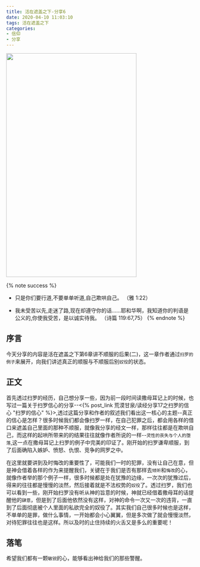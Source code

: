 ```yaml
---
title: 活在遮盖之下-分享6
date: 2020-04-10 11:03:10
tags: 活在遮盖之下
categories:
- 信仰
- 分享
---
```


<img src="https://blog-1257711631.cos.ap-nanjing.myqcloud.com/20200227212142.png" width=350 height=600>

{% note success %}
* 只是你们要行道,不要单单听道,自己欺哄自己。
                        （雅 1:22）

* 我未受苦以先,走迷了路,现在却遵守你的话……耶和华啊，我知道你的判语是公义的,你使我受苦，是以诚实待我。
                        （诗篇 119:67,75）
{% endnote %}

## 序言
今天分享的内容是活在遮盖之下第6章讲不顺服的后果(二)，这一章作者通过`扫罗的例子`来展开，向我们讲述真正的顺服与不顺服后别`奴役`的状态。

## 正文
首先透过扫罗的经历，自己想分享一些，因为前一段时间读撒母耳记上的时候，也写过一篇关于扫罗信心的分享--<{% post_link 荒漠甘泉/读经分享17之扫罗的信心 "扫罗的信心" %}>,透过这篇分享和作者的叙述我们看出这一核心的主题--真正的信心是怎样？很多时候我们都会像扫罗一样，在自己犯罪之后，都会用各样的借口来遮盖自己里面的那种不顺服，就像我分享的经文一样，那样往往都是在欺哄自己，而这样的起哄所带来的的结果往往就像作者所说的一样--`灵性的丧失与个人的堕落`,这一点在撒母耳记上扫罗的例子中完美的印证了。刚开始的扫罗谦卑顺服，到了后面确陷入嫉妒、愤怒、仇恨、竞争的网罗之中。

在这里就要讲到及时悔改的重要性了，可能我们一时的犯罪，没有让自己在意，但是神会借着各样的作为来提醒我们，关键在于我们是否有那样去`倾听`和`悔改`的心，就像作者举的那个例子一样，很多时候都是处在犹豫的边缘，一次次的犹豫过后，得来的往往都是慢慢的淡然，然后接着就是不法权势的`奴役`了。透过扫罗，我们也可以看到一些，刚开始扫罗没有听从神的旨意的时候，神就已经借着撒母耳的话提醒他的`肆意`，但是到了后面他依然没有这样，对神的命令一次又一次的违背，一直到了后面彻底被个人里面的私欲完全的奴役了。其实我们自己很多时候也是这样，不单单的是罪，做什么事情，一开始都会小心翼翼，但是多次做了就会慢慢淡然，对待犯罪往往也是这样。所以及时的止住持续的火舌又是多么的重要呢！

## 落笔
希望我们都有一颗`敏锐`的心，能够看出神给我们的那些警醒。